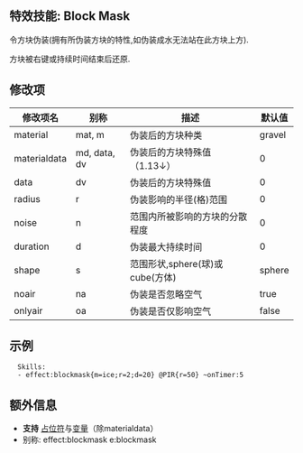 特效技能: Block Mask
--------------------------

令方块伪装(拥有所伪装方块的特性,如伪装成水无法站在此方块上方).

方块被右键或持续时间结束后还原.

修改项
----------

| 修改项名 | 别称    | 描述                                                                                                    | 默认值 |
|-----------|------------|----------------------------------------------------------------------------------------------------------------|---------------|
| material  | mat, m | 伪装后的方块种类 | gravel        |
| materialdata | md, data, dv | 伪装后的方块特殊值（1.13↓） | 0 |
| data      | dv     | 伪装后的方块特殊值     | 0             |
| radius    | r      | 伪装影响的半径(格)范围 | 0             |
| noise     | n      | 范围内所被影响的方块的分散程度 | 0             |
| duration  | d      | 伪装最大持续时间 | 0             |
| shape     | s      | 范围形状,sphere(球)或cube(方体) | sphere        |
| noair     | na     | 伪装是否忽略空气  | true          |
| onlyair   | oa     | 伪装是否仅影响空气  | false         |

示例
--------

      Skills:
      - effect:blockmask{m=ice;r=2;d=20} @PIR{r=50} ~onTimer:5

额外信息
-------

- **支持** [占位符](/技能/占位符)与[变量](/技能/变量)（除materialdata）
- 别称: effect:blockmask e:blockmask